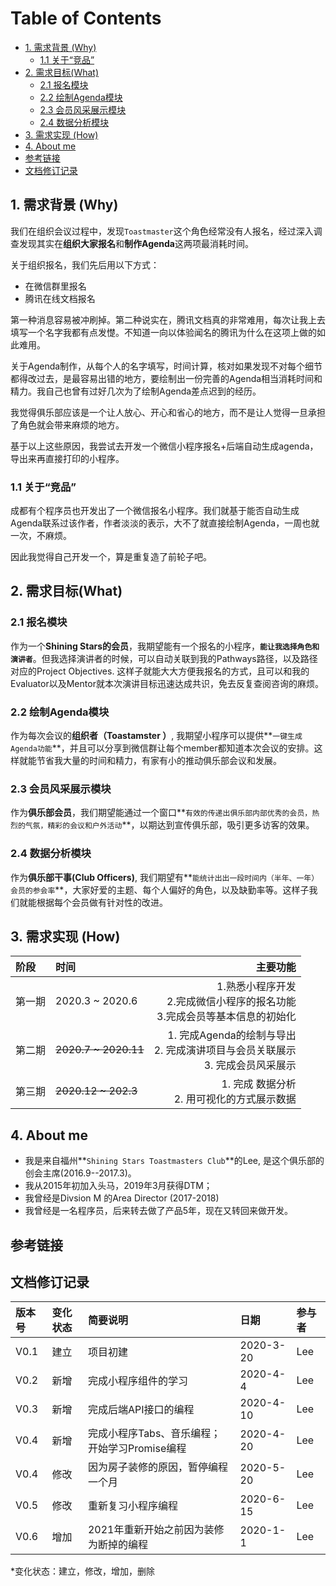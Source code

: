 ﻿Table of Contents
=================

* [1\. 需求背景 (Why)](#1-%E9%9C%80%E6%B1%82%E8%83%8C%E6%99%AF-why)
  * [1\.1 关于“竞品”](#11-%E5%85%B3%E4%BA%8E%E7%AB%9E%E5%93%81)
* [2\.  需求目标(What)](#2--%E9%9C%80%E6%B1%82%E7%9B%AE%E6%A0%87what)
  * [2\.1 报名模块](#21-%E6%8A%A5%E5%90%8D%E6%A8%A1%E5%9D%97)
  * [2\.2 绘制Agenda模块](#22-%E7%BB%98%E5%88%B6agenda%E6%A8%A1%E5%9D%97)
  * [2\.3 会员风采展示模块](#23-%E4%BC%9A%E5%91%98%E9%A3%8E%E9%87%87%E5%B1%95%E7%A4%BA%E6%A8%A1%E5%9D%97)
  * [2\.4 数据分析模块](#24-%E6%95%B0%E6%8D%AE%E5%88%86%E6%9E%90%E6%A8%A1%E5%9D%97)
* [3\. 需求实现 (How)](#3-%E9%9C%80%E6%B1%82%E5%AE%9E%E7%8E%B0-how)
* [4\. About me](#4-about-me)
* [参考链接](#%E5%8F%82%E8%80%83%E9%93%BE%E6%8E%A5)
* [文档修订记录](#%E6%96%87%E6%A1%A3%E4%BF%AE%E8%AE%A2%E8%AE%B0%E5%BD%95)

## 1. 需求背景 (Why)

我们在组织会议过程中，发现`Toastmaster`这个角色经常没有人报名，经过深入调查发现其实在**组织大家报名**和**制作Agenda**这两项最消耗时间。

关于组织报名，我们先后用以下方式：
- 在微信群里报名
- 腾讯在线文档报名

第一种消息容易被冲刷掉。第二种说实在，腾讯文档真的非常难用，每次让我上去填写一个名字我都有点发憷。不知道一向以体验闻名的腾讯为什么在这项上做的如此难用。

关于Agenda制作，从每个人的名字填写，时间计算，核对如果发现不对每个细节都得改过去，是最容易出错的地方，要绘制出一份完善的Agenda相当消耗时间和精力。我自己也曾有过好几次为了绘制Agenda差点迟到的经历。

我觉得俱乐部应该是一个让人放心、开心和省心的地方，而不是让人觉得一旦承担了角色就会带来麻烦的地方。

基于以上这些原因，我尝试去开发一个微信小程序报名+后端自动生成agenda，导出来再直接打印的小程序。

### 1.1 关于“竞品”
 成都有个程序员也开发出了一个微信报名小程序。我们就基于能否自动生成Agenda联系过该作者，作者淡淡的表示，大不了就直接绘制Agenda，一周也就一次，不麻烦。

因此我觉得自己开发一个，算是重复造了前轮子吧。

## 2.  需求目标(What)

### 2.1 报名模块

作为一个**Shining Stars的会员**，我期望能有一个报名的小程序，**`能让我选择角色和演讲者`**。但我选择演讲者的时候，可以自动关联到我的Pathways路径，以及路径对应的Project Objectives. 这样子就能大大方便我报名的方式，且可以和我的Evaluator以及Mentor就本次演讲目标迅速达成共识，免去反复查阅咨询的麻烦。

### 2.2 绘制Agenda模块

作为每次会议的**组织者（Toastamster ）**, 我期望小程序可以提供**`一键生成Agenda功能`**，并且可以分享到微信群让每个member都知道本次会议的安排。这样就能节省我大量的时间和精力，有家有小的推动俱乐部会议和发展。

### 2.3 会员风采展示模块

作为**俱乐部会员**，我们期望能通过一个窗口**`有效的传递出俱乐部内部优秀的会员，热烈的气氛，精彩的会议和户外活动`**，以期达到宣传俱乐部，吸引更多访客的效果。

### 2.4 数据分析模块

作为**俱乐部干事(Club Officers)**, 我们期望有**`能统计出出一段时间内（半年、一年）会员的参会率`**，大家好爱的主题、每个人偏好的角色，以及缺勤率等。这样子我们就能根据每个会员做有针对性的改进。

## 3. 需求实现 (How)

| 阶段 |     时间|   主要功能|
| :-------- | :--------| ------: |
| 第一期|   2020.3 ~ 2020.6|  1.熟悉小程序开发 <br>2.完成微信小程序的报名功能  <br> 3.完成会员等基本信息的初始化 |
|第二期|~~2020.7 ~ 2020.11~~| 1. 完成Agenda的绘制与导出 <br>2. 完成演讲项目与会员关联展示<br> 3. 完成会员风采展示|
|第三期|~~2020.12 ~ 202.3~~ |1. 完成 数据分析 <br>2. 用可视化的方式展示数据  |


## 4. About me
- 我是来自福州**`Shining Stars Toastmasters Club`**的Lee, 是这个俱乐部的创会主席(2016.9--2017.3)。
- 我从2015年初加入头马，2019年3月获得DTM；
- 我曾经是Divsion M 的Area Director (2017-2018)
- 我曾经是一名程序员，后来转去做了产品5年，现在又转回来做开发。

## 参考链接


## 文档修订记录

| 版本号|     变化状态|   简要说明|  日期	|   参与者   |
| :-------- | :--------| :------ |:------ |:------ |
| V0.1|   建立| 项目初建|2020-3-20| Lee|
| V0.2|   新增| 完成小程序组件的学习|2020-4-4| Lee|
| V0.3|   新增| 完成后端API接口的编程|2020-4-10| Lee|
| V0.4|   新增| 完成小程序Tabs、音乐编程； 开始学习Promise编程|2020-4-20| Lee|
| V0.4|   修改| 因为房子装修的原因，暂停编程一个月|2020-5-20| Lee|
| V0.5|   修改| 重新复习小程序编程|2020-6-15| Lee|
|V0.6|增加| 2021年重新开始之前因为装修为断掉的编程|2020-1-1|Lee|


*变化状态：建立，修改，增加，删除
